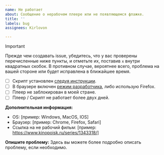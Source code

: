 ```yaml
---
name: Не работает
about: Сообщение о нерабочем плеере или не появляющемся флажке.
title: ''
labels: bug
assignees: Kirlovon

---
```


> [!IMPORTANT]  
> Прежде чем создавать issue, убедитесь, что у вас проверены перечисленные ниже пункты, и отметьте их, поставив `x` внутри квадратных скобок. В противном случае, вероятнее всего, проблема на вашей стороне или будет исправлена в ближайшее время.
>
> - [ ] Скрипт установлен [следуя инструкции](https://github.com/Kirlovon/Tape-Operator/blob/main/README.md).
> - [ ] В браузере включен [режим разработчика](https://www.tampermonkey.net/faq.php?locale=ru#Q209), либо использую Firefox.
> - [ ] Плеер не заблокирован в моей стране.
> - [ ] Плеер / Скрипт не работает более двух дней.

**Дополнительная информация:**
- OS: [пример: Windows, MacOS, IOS]
- Браузер: [пример: Chrome, Firefox, Safari]
- Ссылка на не рабочий фильм: [пример: https://www.kinopoisk.ru/series/1343318/]

**Опишите проблему:**
Здесь вы можете более подробно описать проблему, если необходимо.
